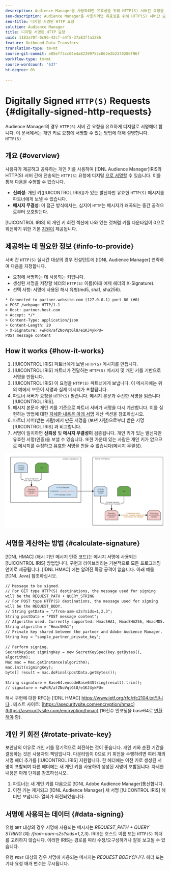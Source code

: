 ```yaml
---
description: Audience Manager을 사용하려면 유효성을 위해 HTTP(S) 서버간 요청을 디지털로 서명해야 합니다. 이 문서에서는 개인 키로 HTTP 요청에 서명할 수 있는 방법에 대해 설명합니다.
seo-description: Audience Manager을 사용하려면 유효성을 위해 HTTP(S) 서버간 요청을 디지털로 서명해야 합니다. 이 문서에서는 개인 키로 HTTP(S) 요청에 서명할 수 있는 방법에 대해 설명합니다.
seo-title: 디지털 서명된 HTTP 요청
solution: Audience Manager
title: 디지털 서명된 HTTP 요청
uuid: 1183a70f-0c96-42cf-a4f5-37a83ffa1286
feature: Outbound Data Transfers
translation-type: tm+mt
source-git-commit: e05eff3cc04e4a82399752c862e2b2370286f96f
workflow-type: tm+mt
source-wordcount: '637'
ht-degree: 0%

---
```



# Digitally Signed `HTTP(S)` Requests {#digitally-signed-http-requests}

Audience Manager의 경우 `HTTP(S)` 서버 간 요청을 유효하게 디지털로 서명해야 합니다. 이 문서에서는 개인 키로 요청에 서명할 수 있는 방법에 대해 설명합니다. `HTTP(S)`

## 개요 {#overview}

<!-- digitally_signed_http_requests.xml -->

사용자가 제공하고 공유하는 개인 키를 사용하여 [!DNL Audience Manager]IRIS와 HTTP(S) 서버 간에 전송되는 `HTTP(S)` 요청에 디지털 [으로 서명할](../../../reference/system-components/components-data-action.md#iris) 수 있습니다. 이를 통해 다음을 수행할 수 있습니다.

* **신뢰성**: 개인 키([!UICONTROL IRIS])가 있는 발신자만 유효한 `HTTP(S)` 메시지를 파트너에게 보낼 수 있습니다.
* **메시지 무결성**: 이 접근 방식에서는, 심지어 `HTTP`는 메시지가 왜곡되는 중간 공격으로부터 보호받는다.

[!UICONTROL IRIS] 의 개인 키 회전 섹션에 나와 있는 것처럼 키를 다운타임이 0으로 회전하기 위한 기본 [지원이](../../../integration/receiving-audience-data/real-time-outbound-transfers/digitally-signed-http-requests.md#rotate-private-key) 제공됩니다.

## 제공하는 데 필요한 정보 {#info-to-provide}

서버 간 `HTTP(S)` 실시간 대상의 경우 컨설턴트에 [!DNL Audience Manager] 연락하여 다음을 지정합니다.

* 요청에 서명하는 데 사용되는 키입니다.
* 생성된 서명을 저장할 헤더의 `HTTP(S)` 이름(아래 예제 헤더의 X-Signature).
* 선택 사항: 서명에 사용된 해시 유형(md5, sha1, sha256).

```
* Connected to partner.website.com (127.0.0.1) port 80 (#0)
> POST /webpage HTTP/1.1
> Host: partner.host.com
> Accept: */*
> Content-Type: application/json
> Content-Length: 20
> X-Signature: +wFdR/afZNoVqtGl8/e1KJ4ykPU=
POST message content
```

## How it works {#how-it-works}

1. [!UICONTROL IRIS] 파트너에게 보낼 `HTTP(S)` 메시지를 만듭니다.
1. [!UICONTROL IRIS] 파트너가 전달하는 `HTTP(S)` 메시지 및 개인 키를 기반으로 서명을 만듭니다.
1. [!UICONTROL IRIS] 이 요청을 `HTTP(S)` 파트너에게 보냅니다. 이 메시지에는 위의 예에서 보듯이 서명과 실제 메시지가 포함됩니다.
1. 파트너 서버가 요청을 `HTTP(S)` 받습니다. 메시지 본문과 수신한 서명을 읽습니다 [!UICONTROL IRIS].
1. 메시지 본문과 개인 키를 기준으로 파트너 서버가 서명을 다시 계산합니다. 이를 실현하는 방법에 대한 [자세한 내용은 아래 서명](../../../integration/receiving-audience-data/real-time-outbound-transfers/digitally-signed-http-requests.md#calculate-signature) 계산 섹션을 참조하십시오.
1. 파트너 서버(받는 사람)에서 만든 서명을 (보낸 사람)으로부터 받은 서명 [!UICONTROL IRIS] 과 비교합니다.
1. 서명이 일치하면 **신뢰성** 및 **메시지 무결성이** 검증됩니다. 개인 키가 있는 발신자만 유효한 서명(인증)을 보낼 수 있습니다. 또한 가운데 있는 사람은 개인 키가 없으므로 메시지를 수정하고 유효한 서명을 만들 수 없습니다(메시지 무결성).

![](assets/iris-digitally-sign-http-request.png)

## 서명을 계산하는 방법 {#calculate-signature}

[!DNL HMAC] (해시 기반 메시지 인증 코드)는 메시지 서명에 사용되는 [!UICONTROL IRIS] 방법입니다. 구현과 라이브러리는 기본적으로 모든 프로그래밍 언어로 제공됩니다. [!DNL HMAC] 에는 알려진 확장 공격이 없습니다. 아래 예를 [!DNL Java] 참조하십시오.

```
// Message to be signed.
// For GET type HTTP(S) destinations, the message used for signing will be the REQUEST_PATH + QUERY_STRING
// For POST type HTTP(S) destinations, the message used for signing will be the REQUEST_BODY.
// String getData = "/from-aam-s2s?sids=1,2,3";
String postData = "POST message content";
// Algorithm used. Currently supported: HmacSHA1, HmacSHA256, HmacMD5.
String algorithm = "HmacSHA1";
// Private key shared between the partner and Adobe Audience Manager.
String key = "sample_partner_private_key";
  
// Perform signing.
SecretKeySpec signingKey = new SecretKeySpec(key.getBytes(), algorithm);
Mac mac = Mac.getInstance(algorithm);
mac.init(signingKey);
byte[] result = mac.doFinal(postData.getBytes());
  
String signature = Base64.encodeBase64String(result).trim(); 
// signature = +wFdR/afZNoVqtGl8/e1KJ4ykPU=
```

해시 구현에 대한 RFC는 [!DNL HMAC] https://www.ietf.org/rfc/rfc2104.txt입니다 [](https://www.ietf.org/rfc/rfc2104.txt). 테스트 사이트: [https://asecuritysite.com/encryption/hmac](https://asecuritysite.com/encryption/hmac) (16진수 인코딩을 base64로 [변환해야](https://tomeko.net/online_tools/hex_to_base64.php?lang=en) 함).

## 개인 키 회전 {#rotate-private-key}

보안상의 이유로 개인 키를 정기적으로 회전하는 것이 좋습니다. 개인 키와 순환 기간을 결정하는 것은 사용자의 책임입니다. 다운타임이 0으로 키 회전을 수행하려면 여러 개의 서명 헤더 추가를 [!UICONTROL IRIS] 지원합니다. 한 헤더에는 이전 키로 생성된 서명이 포함되며 다른 헤더에는 새 개인 키를 사용하여 생성된 서명이 포함됩니다. 자세한 내용은 아래 단계를 참조하십시오.

1. 파트너는 새 개인 키를 다음으로 [!DNL Adobe Audience Manager]통신합니다.
1. 이전 키는 제거되고 [!DNL Audience Manager] 새 서명 [!UICONTROL IRIS] 헤더만 보냅니다. 열쇠가 회전되었습니다.

## 서명에 사용되는 데이터 {#data-signing}

유형 `GET` 대상의 경우 서명에 사용되는 메시지는 *REQUEST_PATH + QUERY STRING* (예: */from-aam-s2s?sids=1,2,3*). IRIS는 호스트 이름 또는 `HTTP(S)` 헤더를 고려하지 않습니다. 이러한 IRIS는 경로를 따라 수정/오구성하거나 잘못 보고될 수 있습니다.

유형 `POST` 대상의 경우 서명에 사용되는 메시지는 *REQUEST BODY입니다*. 헤더 또는 기타 요청 매개 변수는 무시됩니다.
